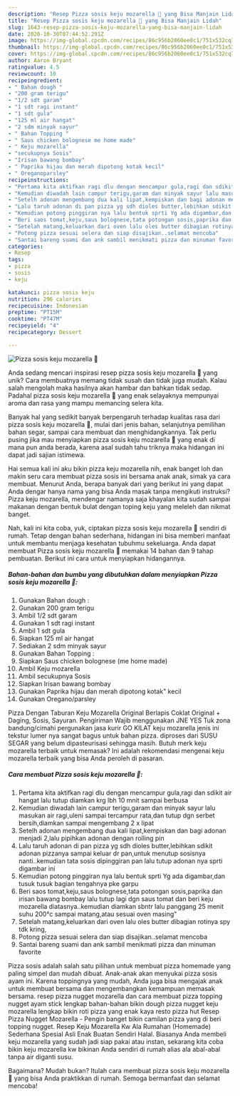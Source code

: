 ```yaml
---
description: "Resep Pizza sosis keju mozarella 🍕 yang Bisa Manjain Lidah"
title: "Resep Pizza sosis keju mozarella 🍕 yang Bisa Manjain Lidah"
slug: 1643-resep-pizza-sosis-keju-mozarella-yang-bisa-manjain-lidah
date: 2020-10-30T07:44:52.291Z
image: https://img-global.cpcdn.com/recipes/86c956b2060ee0c1/751x532cq70/pizza-sosis-keju-mozarella-🍕-foto-resep-utama.jpg
thumbnail: https://img-global.cpcdn.com/recipes/86c956b2060ee0c1/751x532cq70/pizza-sosis-keju-mozarella-🍕-foto-resep-utama.jpg
cover: https://img-global.cpcdn.com/recipes/86c956b2060ee0c1/751x532cq70/pizza-sosis-keju-mozarella-🍕-foto-resep-utama.jpg
author: Aaron Bryant
ratingvalue: 4.5
reviewcount: 10
recipeingredient:
- " Bahan dough "
- "200 gram terigu"
- "1/2 sdt garam"
- "1 sdt ragi instant"
- "1 sdt gula"
- "125 ml air hangat"
- "2 sdm minyak sayur"
- " Bahan Topping "
- " Saus chicken bolognese me home made"
- " Keju mozarella"
- "secukupnya Sosis"
- "Irisan bawang bombay"
- " Paprika hijau dan merah dipotong kotak kecil"
- " Oreganoparsley"
recipeinstructions:
- "Pertama kita aktifkan ragi dlu dengan mencampur gula,ragi dan sdikit air hangat lalu tutup diamkan krg lbh 10 mnit sampai berbusa"
- "Kemudian diwadah lain campur terigu,garam dan minyak sayur lalu masukan air ragi,uleni sampai tercampur rata,dan tutup dgn serbet bersih,diamkan sampai mengembang 2 x lipat"
- "Setelh adonan mengembang dua kali lipat,kempiskan dan bagi adonan menjadi 2,lalu pipihkan adonan dengan rolling pin"
- "Lalu taruh adonan di pan pizza yg sdh dioles butter,lebihkan sdikit adonan pizzanya sampai keluar dr pan,untuk menutup sosisnya nanti..kemudian tata sosis dipinggiran pan lalu tutup adonan nya sprti digambar ini"
- "Kemudian potong pinggiran nya lalu bentuk sprti Yg ada digambar,dan tusuk tusuk bagian tengahnya pke garpu"
- "Beri saos tomat,keju,saus bolognese,tata potongan sosis,paprika dan irisan bawang bombay lalu tutup lagi dgn saus tomat dan beri keju mozarella diatasnya..kemudian diamkan sbntr lalu panggang 25 menit suhu 200°c sampai matang,atau sesuai oven masing&#34;"
- "Setelah matang,keluarkan dari oven lalu oles butter dibagian rotinya spy tdk kring,"
- "Potong pizza sesuai selera dan siap disajikan..selamat mencoba"
- "Santai bareng suami dan ank sambil menikmati pizza dan minuman favorite"
categories:
- Resep
tags:
- pizza
- sosis
- keju

katakunci: pizza sosis keju 
nutrition: 296 calories
recipecuisine: Indonesian
preptime: "PT15M"
cooktime: "PT47M"
recipeyield: "4"
recipecategory: Dessert

---
```



![Pizza sosis keju mozarella 🍕](https://img-global.cpcdn.com/recipes/86c956b2060ee0c1/751x532cq70/pizza-sosis-keju-mozarella-🍕-foto-resep-utama.jpg)

Anda sedang mencari inspirasi resep pizza sosis keju mozarella 🍕 yang unik? Cara membuatnya memang tidak susah dan tidak juga mudah. Kalau salah mengolah maka hasilnya akan hambar dan bahkan tidak sedap. Padahal pizza sosis keju mozarella 🍕 yang enak selayaknya mempunyai aroma dan rasa yang mampu memancing selera kita.

Banyak hal yang sedikit banyak berpengaruh terhadap kualitas rasa dari pizza sosis keju mozarella 🍕, mulai dari jenis bahan, selanjutnya pemilihan bahan segar, sampai cara membuat dan menghidangkannya. Tak perlu pusing jika mau menyiapkan pizza sosis keju mozarella 🍕 yang enak di mana pun anda berada, karena asal sudah tahu triknya maka hidangan ini dapat jadi sajian istimewa.

Hai semua kali ini aku bikin pizza keju mozarella nih, enak banget loh dan makin seru cara membuat pizza sosis ini bersama anak anak, simak ya cara membuat. Menurut Anda, berapa banyak dari yang berikut ini yang dapat Anda dengar hanya nama yang bisa Anda masak tanpa mengikuti instruksi? Pizza keju mozarella, mendengar namanya saja khayalan kita sudah sampai makanan dengan bentuk bulat dengan toping keju yang meleleh dan nikmat banget.


Nah, kali ini kita coba, yuk, ciptakan pizza sosis keju mozarella 🍕 sendiri di rumah. Tetap dengan bahan sederhana, hidangan ini bisa memberi manfaat untuk membantu menjaga kesehatan tubuhmu sekeluarga. Anda dapat membuat Pizza sosis keju mozarella 🍕 memakai 14 bahan dan 9 tahap pembuatan. Berikut ini cara untuk menyiapkan hidangannya.

<!--inarticleads1-->

##### Bahan-bahan dan bumbu yang dibutuhkan dalam menyiapkan Pizza sosis keju mozarella 🍕:

1. Gunakan  Bahan dough :
1. Gunakan 200 gram terigu
1. Ambil 1/2 sdt garam
1. Gunakan 1 sdt ragi instant
1. Ambil 1 sdt gula
1. Siapkan 125 ml air hangat
1. Sediakan 2 sdm minyak sayur
1. Gunakan  Bahan Topping :
1. Siapkan  Saus chicken bolognese (me home made)
1. Ambil  Keju mozarella
1. Ambil secukupnya Sosis
1. Siapkan Irisan bawang bombay
1. Gunakan  Paprika hijau dan merah dipotong kotak&#34; kecil
1. Gunakan  Oregano/parsley


Pizza Dengan Taburan Keju Mozarella Original Berlapis Coklat Original + Daging, Sosis, Sayuran. Pengiriman Wajib menggunakan JNE YES Tuk zona bandung/cimahi pergunakan jasa kurir GO KILAT keju mozarella jenis ini tekstur lumer nya sangat bagus untuk bahan pizza. diproses dari SUSU SEGAR yang belum dipasteurisasi sehingga masih. Butuh merk keju mozarella terbaik untuk memasak? Ini adalah rekomendasi mengenai keju mozarella terbaik yang bisa Anda peroleh di pasaran. 

<!--inarticleads2-->

##### Cara membuat Pizza sosis keju mozarella 🍕:

1. Pertama kita aktifkan ragi dlu dengan mencampur gula,ragi dan sdikit air hangat lalu tutup diamkan krg lbh 10 mnit sampai berbusa
1. Kemudian diwadah lain campur terigu,garam dan minyak sayur lalu masukan air ragi,uleni sampai tercampur rata,dan tutup dgn serbet bersih,diamkan sampai mengembang 2 x lipat
1. Setelh adonan mengembang dua kali lipat,kempiskan dan bagi adonan menjadi 2,lalu pipihkan adonan dengan rolling pin
1. Lalu taruh adonan di pan pizza yg sdh dioles butter,lebihkan sdikit adonan pizzanya sampai keluar dr pan,untuk menutup sosisnya nanti..kemudian tata sosis dipinggiran pan lalu tutup adonan nya sprti digambar ini
1. Kemudian potong pinggiran nya lalu bentuk sprti Yg ada digambar,dan tusuk tusuk bagian tengahnya pke garpu
1. Beri saos tomat,keju,saus bolognese,tata potongan sosis,paprika dan irisan bawang bombay lalu tutup lagi dgn saus tomat dan beri keju mozarella diatasnya..kemudian diamkan sbntr lalu panggang 25 menit suhu 200°c sampai matang,atau sesuai oven masing&#34;
1. Setelah matang,keluarkan dari oven lalu oles butter dibagian rotinya spy tdk kring,
1. Potong pizza sesuai selera dan siap disajikan..selamat mencoba
1. Santai bareng suami dan ank sambil menikmati pizza dan minuman favorite


Pizza sosis adalah salah satu pilihan untuk membuat pizza homemade yang paling simpel dan mudah dibuat. Anak-anak akan menyukai pizza sosis ayam ini. Karena toppingnya yang mudah, Anda juga bisa mengajak anak untuk membuat bersama dan mengembangkan kemampuan memasak bersama. resep pizza nugget mozarella dan cara membuat pizza topping nugget ayam stick lengkap bahan-bahan bikin dough pizza nugget keju mozarella lengkap bikin roti pizza yang enak kaya resto pizza hut Resep Pizza Nugget Mozarella - Pengin banget bikin camilan pizza yang di beri topping nugget. Resep Keju Mozarella Kw Ala Rumahan (Homemade) Sederhana Spesial Asli Enak Buatan Sendiri Halal. Biasanya Anda membeli keju mozarella yang sudah jadi siap pakai atau instan, sekarang kita coba bikin keju mozarella kw bikinan Anda sendiri di rumah alias ala abal-abal tanpa air diganti susu. 

Bagaimana? Mudah bukan? Itulah cara membuat pizza sosis keju mozarella 🍕 yang bisa Anda praktikkan di rumah. Semoga bermanfaat dan selamat mencoba!
